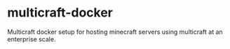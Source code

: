 # multicraft-docker
Multicraft docker setup for hosting minecraft servers using multicraft at an enterprise scale.
